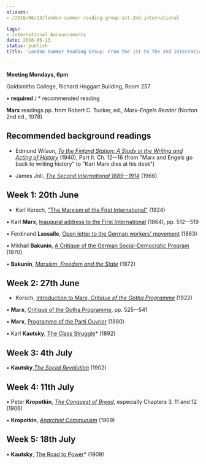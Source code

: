 ```yaml
---
aliases:
- /2016/06/13/london-summer-reading-group-1st-2nd-international

tags:
- International Announcements
date: 2016-06-13
status: publish
title: 'London Summer Reading Group: From the 1st to the 2nd International'

---
```

**Meeting Mondays, 6pm**

Goldsmiths College, Richard Hoggart Building, Room 257


• **required** / * recommended reading







**Marx** readings pp. from Robert C. Tucker, ed., *Marx-Engels Reader* (Norton 2nd ed., 1978)







## Recommended background readings

* Edmund Wilson, [*To the Finland Station: A Study in the Writing and Acting of History*](http://books.google.com/books?id=6ZaTgaSeFDMC&dq=edmund%20wilson%20to%20the%20finland%20station&source=gbs_similarbooks) (1940), Part II. Ch. 12--16 (from "Marx and Engels go back to writing history" to "Karl Marx dies at his desk")

* James Joll, *[The Second International 1889--1914](file/readings/James_Joll_The_Second_International_1889-1914.pdf)* (1966)







## Week 1: 20th June

* Karl Korsch, ["The Marxism of the First International"](http://www.marxists.org/archive/korsch/1924/first-international.htm) (1924)

• Karl **Marx**, [Inaugural address to the First International](http://www.marxists.org/archive/marx/works/1864/10/27.htm) (1864), pp. 512--519

• Ferdinand **Lassalle**, [Open letter to the German workers' movement](file/readings/lassalle_openletter1863.pdf) (1863)

• Mikhail **Bakunin**, [A Critique of the German Social-Democratic Program](http://libcom.org/library/a-critique-of-the-german-social-democratic-program-bakunin) (1870)

• **Bakunin**, [*Marxism, Freedom and the State*](http://www.marxists.org/reference/archive/bakunin/works/mf-state/index.htm) (1872)

## Week 2: 27th June

* Korsch, [Introduction to Marx, *Critique of the Gotha Programme*](http://www.marxists.org/archive/korsch/1922/gotha.htm) (1922)

• **Marx**, [Critique of the Gotha Programme](http://www.marxists.org/archive/marx/works/1875/gotha/index.htm), pp. 525--541

• **Marx**, [Programme of the Parti Ouvrier](http://www.marxists.org/archive/marx/works/1880/05/parti-ouvrier.htm) (1880)

• Karl **Kautsky**, [The Class Struggle](https://www.marxists.org/archive/kautsky/1892/erfurt/)* (1892)

## Week 3: 4th July

• **Kautsky**,*[The Social Revolution](https://www.marxists.org/archive/kautsky/1902/socrev/)* (1902)


## Week 4: 11th July

• Peter **Kropotkin**, [*The Conquest of Bread*](http://dwardmac.pitzer.edu/anarchist_archives/kropotkin/conquest/toc.html), especially Chapters 3, 11 and 12 (1906)

• **Kropotkin**, [*Anarchist Communism*](http://dwardmac.pitzer.edu/anarchist_archives/kropotkin/revpamphlets/anarchistcommunism.html) (1909)


## Week 5: 18th July

• **Kautsky**, [The Road to Power](https://www.marxists.org/archive/kautsky/1909/power/)* (1909)
